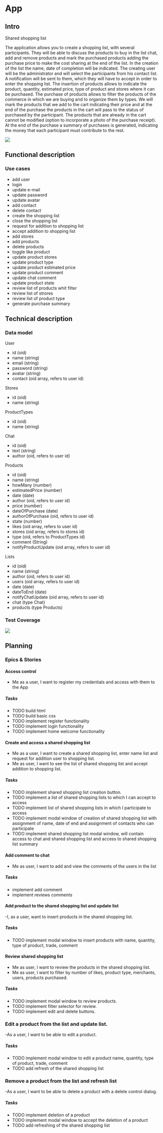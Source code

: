 # App

## Intro

Shared shopping list

The application allows you to create a shopping list, with several participants. They will be able to discuss the products to buy in the list chat, add and remove products and mark the purchased products adding the purchase price to make the cost sharing at the end of the list.
In the creation of the list the name, date of completion will be indicated. The creating user will be the administrator and will select the participants from his contact list. A notification will be sent to them, which they will have to accept in order to enter the shopping list.
The insertion of products allows to indicate the product, quantity, estimated price, type of product and stores where it can be purchased. 
The purchase of products allows to filter the products of the commerce in which we are buying and to organize them by types. We will mark the products that we add to the cart indicating their price and at the end of the purchase the products in the cart will pass to the status of purchased by the participant. The products that are already in the cart cannot be modified (option to incorporate a photo of the purchase receipt).
At the end of the purchase a summary of purchases is generated, indicating the money that each participant must contribute to the rest.

![](https://www.ideasyahorro.com/wp-content/uploads/2021/07/lista-de-la-compra.jpg)

## Functional description

### Use cases

- add user
- login
- update e-mail
- update password
- update avatar
- add contact
- delete contact
- create the shopping list
- close the shopping list
- request for addition to shopping list
- accept addition to shopping list
- add stores
- add products
- delete products
- toggle like product
- update product stores
- update product type
- update product estimated price
- update product comment
- update chat comment
- update product state
- review list of products whit filter
- review list of strores
- review list of product type
- generate purchase summary

## Technical description

### Data model

User
- id (oid)
- name (string)
- email (string)
- password (string)
- avatar (string)
- contact (oid array, refers to user id) 

Stores
- id (oid)
- name (string)

ProductTypes
- id (oid)
- name (string)

Chat
- id (oid)
- text (string)
- author (oid, refers to user id) 

Products
- id (oid)
- name (string)
- howMany (number)
- estimatedPrice (number)
- date (date)
- author (oid, refers to user id) 
- price (number)
- dateOfPurchase (date)
- authorOfPurchase (oid, refers to user id) 
- state (number)
- likes (oid array, refers to user id)
- stores (oid array, refers to stores id)
- type (oid, refers to ProductTypes id)
- comment (String)
- notifyProductUpdate (oid array, refers to user id)

Lists
- id (oid)
- name (string)
- author (oid, refers to user id) 
- users (oid array, refers to user id) 
- date (date)
- dateToEnd (date)
- notifyChatUpdate (oid array, refers to user id)
- chat (type Chat)
- products (type Products)

### Test Coverage

![](https://wac-cdn.atlassian.com/dam/jcr:f29e7890-4a7a-4590-bc8b-c4c775ec301d/CDmicro-600x338-retina2x-A_11-58-7.png?cdnVersion=1077)

## Planning

### Epics & Stories

#### Access control

- Me as a user, I want to register my credentials and access with them to the App

##### Tasks

- TODO build html
- TODO build basic css
- TODO implement register functionality
- TODO implement login functionality
- TODO implement home welcome functionality

#### Create and access a shared shopping list

- Me as a user, I want to create a shared shopping list, enter name list and request for addition user to shopping list.
- Me as user, I want to see the list of shared shopping list and accept addition to shopping list. 

##### Tasks

- TODO implement shared shopping list creation button.
- TODO implement a list of shared shopping lists to which I can accept to access
- TODO implement list of shared shopping lists in which I participate to access
- TODO implement modal window of creation of shared shopping list with assignment of name, date of end and assignment of contacts who can participate
- TODO implement shared shopping list modal window, will contain access to chat and shared shopping list and access to shared shopping list summary

#### Add comment to chat
- Me as user, I want to add and view the comments of the users in the list

##### Tasks

- implement add comment
- implement reviews comments

#### Add product to the shared shopping list and update list

-I, as a user, want to insert products in the shared shopping list.
##### Tasks

- TODO implement modal window to insert products with name, quantity, type of product, trade, comment

#### Review shared shopping list

- Me as user, I want to review the products in the shared shopping list. 
- Me as user, I want to filter by number of likes, product type, merchants, users, products purchased.

##### Tasks

- TODO implement modal window to review products.
- TODO implement filter selector for review.
- TODO implement edit and delete buttons.

### Edit a product from the list and update list.

-As a user, I want to be able to edit a product. 

##### Tasks

- TODO implement modal window to edit a product name, quantity, type of product, trade, comment
- TODO add refresh of the shared shopping list

### Remove a product from the list and refresh list

-As a user, I want to be able to delete a product with a delete control dialog.

##### Tasks

- TODO implement deletion of a product
- TODO implement modal window to accept the deletion of a product
- TODO add refreshing of the shared shopping list